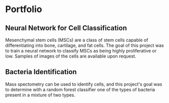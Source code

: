 # Portfolio
## Neural Network for Cell Classification
Mesenchymal stem cells (MSCs) are a class of stem cells capable of differentiating into bone, cartilage, and fat cells.  The goal of this project was to train a neural network to classify MSCs as being highly proliferative or low.  Samples of images of the cells are available upon request.
## Bacteria Identification
Mass spectometry can be used to identify cells, and this project's goal was to determine with a random forest classifier one of the types of bacteria present in a mixture of two types.
